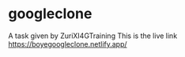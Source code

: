 # googleclone
A task given by ZuriXI4GTraining
This is the live link https://boyegoogleclone.netlify.app/
